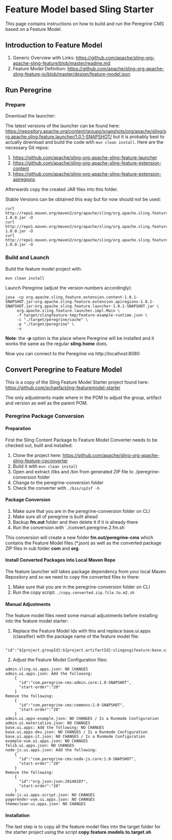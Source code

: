 # Feature Model based Sling Starter

This page contains instructions on how to build and run the Peregrine CMS
based on a Feature Model.

## Introduction to Feature Model

1. Generic Overview with Links: https://github.com/apache/sling-org-apache-sling-feature/blob/master/readme.md
1. Feature Model Definition: https://github.com/apache/sling-org-apache-sling-feature-io/blob/master/design/feature-model.json

## Run Peregrine

### Prepare

Download the launcher:

The latest versions of the launcher can be found here: https://repository.apache.org/content/groups/snapshots/org/apache/sling/org.apache.sling.feature.launcher/1.0.1-SNAPSHOT/
but it is probably best to actually download and build the code with `mvn clean install`.
Here are the necessary Git repos:
1. https://github.com/apache/sling-org-apache-sling-feature-launcher
1. https://github.com/apache/sling-org-apache-sling-feature-extension-content
1. https://github.com/apache/sling-org-apache-sling-feature-extension-apiregions

Afterwards copy the created JAR files into this folder.

Stable Versions can be obtained this way but for now should not be used:
```
curl http://repo1.maven.org/maven2/org/apache/sling/org.apache.sling.feature.launcher/1.0.0/org.apache.sling.feature.extension.content-1.0.0.jar -O
curl http://repo1.maven.org/maven2/org/apache/sling/org.apache.sling.feature.launcher/1.0.0/org.apache.sling.feature.extension.apiregions-1.0.0.jar -O
curl http://repo1.maven.org/maven2/org/apache/sling/org.apache.sling.feature.launcher/1.0.0/org.apache.sling.feature.launcher-1.0.0.jar -O
```

### Build and Launch

Build the feature model project with:

```
mvn clean install
```

Launch Peregrine (adjust the version numbers accordingly):

```
java -cp org.apache.sling.feature.extension.content-1.0.1-SNAPSHOT.jar:org.apache.sling.feature.extension.apiregions-1.0.1-SNAPSHOT.jar:org.apache.sling.feature.launcher-1.0.1-SNAPSHOT.jar \
     org.apache.sling.feature.launcher.impl.Main \
     -f target/slingfeature-tmp/feature-example-runtime.json \
     -c "./target/peregrine/cache" \
     -p "./target/peregrine" \
     -v
```

**Note**: the **-p** option is the place where Peregrine will be installed
and it works the same as the regular **sling.home** does.

Now you can connect to the Peregrine via http://localhost:8080

## Convert Peregrine to Feature Model

This is a copy of the Sling Feature Model Starter project found here:
https://github.com/schaefa/sling-featuremodel-starter

The only adjustments made where in the POM to adjust the group, artifact
and version as well as the parent POM.

### Peregrine Package Conversion

#### Preparation

First the Sling Content Package to Feature Model Converter needs to be
checked out, built and installed:
1. Clone the project here: https://github.com/apache/sling-org-apache-sling-feature-cpconverter
1. Build it with `mvn clean install`
1. Open and extract /libs and /bin from generated ZIP file to ./peregrine-conversion folder
1. Change to the peregrine-conversion folder
1. Check the converter with `./bin/cp2sf -h`

#### Package Conversion

1. Make sure that you are in the peregrine-conversion folder on CLI
1. Make sure all of peregrine is built ahead
1. Backup **fm.out** folder and then delete it if it is already there 
1. Run the conversion with `./convert.peregrine.2.fm.sh

This conversion will create a new folder **fm.out/peregrine-cms** which
contains the Feature Model files (*.json) as well as the converted package
ZIP files in sub folder **com** and **org**.

#### Install Converted Packages into Local Maven Repo

The feature launcher will takes package dependency from your local
Maven Repository and so we need to copy the converted files to there:
1. Make sure that you are in the peregrine-conversion folder on CLI
1. Run the copy script: `./copy.converted.zip.file.to.m2.sh`

#### Manual Adjustments

The feature model files need some manual adjustments before installing
into the feature model starter:
1. Replace the Feature Model Ids with this and replace base.ui.apps (classifier)
with the package name of the feature model file: 
```
  "id":"${project.groupId}:${project.artifactId}:slingosgifeature:base.ui.apps:${project.version}",
```
2. Adjust the Feature Model Configuration files:
```
admin.sling.ui.apps.json: NO CHANGES
admin.ui.apps.json: Add the following:
    {
      "id":"com.peregrine-cms:admin.core:1.0-SNAPSHOT",
      "start-order":"20"
    }
Remove the following:
    {
      "id":"com.peregrine-cms:commons:1.0-SNAPSHOT",
      "start-order":"20"
    }
admin.ui.apps-example.json: NO CHANGES / Is a Runmode Configuration
admin.ui.materialize.json: NO CHANGES
base.ui.apps: Add the following: NO CHANGES
base.ui.apps-dev.json: NO CHANGES / Is a Runmode Configuration
base.ui.apps-it.json: NO CHANGES / Is a Runmode Configuration
example-vue.ui.apps.json: NO CHANGES
felib.ui.apps.json: NO CHANGES
node-js.ui.apps.json: Add the following:
    {
      "id":"com.peregrine-cms:node-js.core:1.0-SNAPSHOT",
      "start-order":"20"
    }
Remove the following:
    {
      "id":"org.json:json:20140107",
      "start-order":"20"
    }
node-js.ui.apps.script.json: NO CHANGES
pagerender-vue.ui.apps.json: NO CHANGES
themeclean-ui.apps.json: NO CHANGES
```

#### Installation

The last step is to copy all the feature model files into the target
folder for the starter project using the script **copy.feature.models.to.target.sh**

